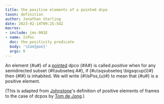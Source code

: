 ```yaml
---
title: the positive elements of a pointed dcpo
taxon: definition
author: Jonathan Sterling
date: 2023-02-14T09:25:54Z
macros:
- include: jms-001E
- name: IsPos
  doc: the positivity predicate
  body: '\Con{pos}'
  args: 0
---
```


An element {#u#} of a [pointed](jms-001S) dpco {#A#} is called *positive* when for any semidirected subset {#I\subseteq A#}, if {#u\sqsubseteq \bigsqcup{I}#} then {#I#} is inhabited. We will write {#\IsPos\,{u}#} to mean that {#u#} is a positive element.

(This is adapted from [Johnstone](johnstone-1984)'s definition of positive elements of frames to the case of dcpos by [Tom de Jong](dejong-2022-thesis).)
